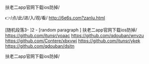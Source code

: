 
扶老二app官网下载ios防掉/




👉/点/此/进/入/观/看/ http://6e6s.com?zanlu.html




[随机段落3-
]2 - [random paragraph
]
扶老二app官网下载ios防掉/ https://github.com/itunsr/yoaac
https://github.com/qdouban/wnvzu
https://github.com/Contere/xbxvwi
https://github.com/itunsr/ykek
https://github.com/qdouban/dsitn





扶老二app官网下载ios防掉/
